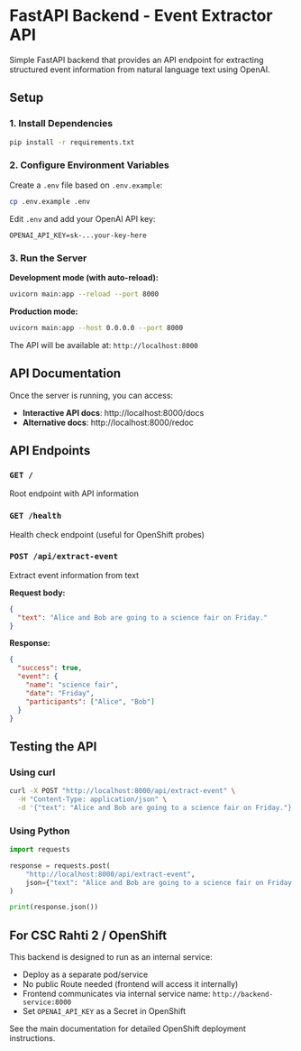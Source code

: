 # FastAPI Backend - Event Extractor API

Simple FastAPI backend that provides an API endpoint for extracting structured event information from natural language text using OpenAI.

## Setup

### 1. Install Dependencies

```bash
pip install -r requirements.txt
```

### 2. Configure Environment Variables

Create a `.env` file based on `.env.example`:

```bash
cp .env.example .env
```

Edit `.env` and add your OpenAI API key:

```
OPENAI_API_KEY=sk-...your-key-here
```

### 3. Run the Server

**Development mode (with auto-reload):**
```bash
uvicorn main:app --reload --port 8000
```

**Production mode:**
```bash
uvicorn main:app --host 0.0.0.0 --port 8000
```

The API will be available at: `http://localhost:8000`

## API Documentation

Once the server is running, you can access:
- **Interactive API docs**: http://localhost:8000/docs
- **Alternative docs**: http://localhost:8000/redoc

## API Endpoints

### `GET /`
Root endpoint with API information

### `GET /health`
Health check endpoint (useful for OpenShift probes)

### `POST /api/extract-event`
Extract event information from text

**Request body:**
```json
{
  "text": "Alice and Bob are going to a science fair on Friday."
}
```

**Response:**
```json
{
  "success": true,
  "event": {
    "name": "science fair",
    "date": "Friday",
    "participants": ["Alice", "Bob"]
  }
}
```

## Testing the API

### Using curl
```bash
curl -X POST "http://localhost:8000/api/extract-event" \
  -H "Content-Type: application/json" \
  -d '{"text": "Alice and Bob are going to a science fair on Friday."}'
```

### Using Python
```python
import requests

response = requests.post(
    "http://localhost:8000/api/extract-event",
    json={"text": "Alice and Bob are going to a science fair on Friday."}
)

print(response.json())
```

## For CSC Rahti 2 / OpenShift

This backend is designed to run as an internal service:
- Deploy as a separate pod/service
- No public Route needed (frontend will access it internally)
- Frontend communicates via internal service name: `http://backend-service:8000`
- Set `OPENAI_API_KEY` as a Secret in OpenShift

See the main documentation for detailed OpenShift deployment instructions.

